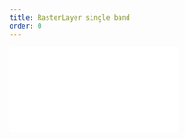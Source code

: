 ```yaml
---
title: RasterLayer single band
order: 0
---
```

<embed src="@/docs/api/raster_layer/raster_layer.zh.md"></embed>